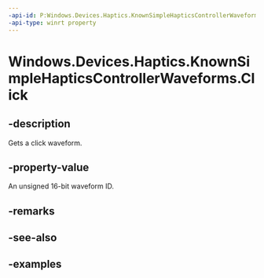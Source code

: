 ```yaml
---
-api-id: P:Windows.Devices.Haptics.KnownSimpleHapticsControllerWaveforms.Click
-api-type: winrt property
---
```


<!-- Property syntax.
public ushort Click { get; }
-->

# Windows.Devices.Haptics.KnownSimpleHapticsControllerWaveforms.Click

## -description
Gets a click waveform.

## -property-value
An unsigned 16-bit waveform ID.  

## -remarks

## -see-also

## -examples

